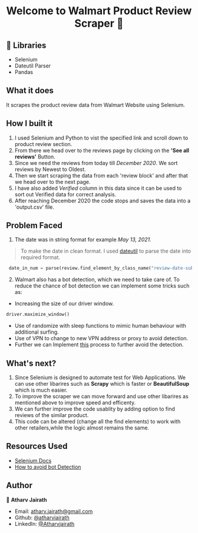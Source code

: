 
<h1 align="center">Welcome to Walmart Product Review Scraper 👋</h1>

## 🚀 Libraries
- Selenium
- Dateutil Parser
- Pandas

## What it does
It scrapes the product review data from Walmart Website using Selenium.

## How I built it

1. I used Selenium and Python to vist the specified link and scroll down to product review section.
2. From there we head over to the reviews page by clicking on the **'See all reviews'** Button.
3. Since we need the reviews from today till *December 2020*. We sort reviews by Newest to Oldest.
4. Then we start scraping the data from each 'review block' and after that we head over to the next page.
5. I have also added _Verified_ column in this data since it can be used to sort out Verified data for correct analysis.
6. After reaching December 2020 the code stops and saves the data into a 'output.csv' file.

## Problem Faced 
1. The date was in string format for example *May 13, 2021*.
> To make the date in clean format. I used [dateutil](https://dateutil.readthedocs.io/en/stable/) to parse the date into required format.
~~~~py
 date_in_num = parse(review.find_element_by_class_name("review-date-submissionTime").get_attribute("content"))
~~~~

2. Walmart also has a bot detection, which we need to take care of. To reduce the chance of bot detection we can implement some tricks such as:
* Increasing the size of our driver window.
```py
driver.maximize_window()
```
* Use of randomize with sleep functions to mimic human behaviour with additional surfing.
* Use of VPN to change to new VPN address or proxy to avoid detection.
* Further we can Implement [this](https://stackoverflow.com/questions/33225947/can-a-website-detect-when-you-are-using-selenium-with-chromedriver/41220267) process to further avoid the detection.



## What's next?
1. Since Selenium is designed to automate test for Web Applications. We can use other libarires such as **Scrapy** which is faster or **BeautifulSoup** which is much easier.
2. To improve the scraper we can move forward and use other libarires as mentioned above to improve speed and efficenty.
3. We can further improve the code usablity by adding option to find reviews of the similar product.
4. This code can be altered (change all the find elements) to work with other retailers,while the logic almost remains the same.


## Resources Used
* [Selenium Docs](https://www.selenium.dev/documentation/en/)
* [How to avoid bot Detection](http://php8legs.com/en/php-web-scraper/51-how-to-avoid-selenium-webdriver-from-being-detected-as-bot-or-web-spider)

## Author

👤 **Atharv Jairath**

* Email: atharv.jairath@gmail.com
* Github: [@atharvjairath](https://github.com/atharvjairath)
* LinkedIn: [@Atharvjairath](https://www.linkedin.com/in/atharv-jairath-99aa78118/)

